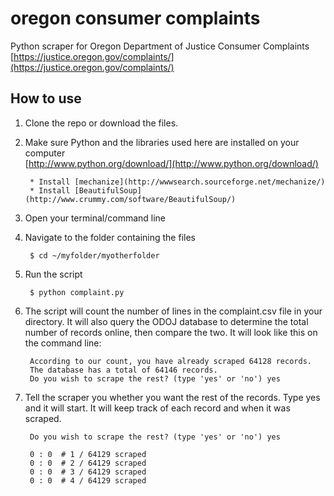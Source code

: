 oregon consumer complaints
====

Python scraper for Oregon Department of Justice Consumer Complaints  
[https://justice.oregon.gov/complaints/](https://justice.oregon.gov/complaints/)


## How to use 

1. Clone the repo or download the files. 

2. Make sure Python and the libraries used here are installed on your computer  
[http://www.python.org/download/](http://www.python.org/download/)

		* Install [mechanize](http://wwwsearch.sourceforge.net/mechanize/)
		* Install [BeautifulSoup](http://www.crummy.com/software/BeautifulSoup/)

3. Open your terminal/command line

4. Navigate to the folder containing the files  

		$ cd ~/myfolder/myotherfolder

5. Run the script  

		$ python complaint.py

6. The script will count the number of lines in the complaint.csv file in your directory. It will also query the ODOJ database to determine the total number of records online, then compare the two. It will look like this on the command line:

		According to our count, you have already scraped 64128 records.
		The database has a total of 64146 records.
		Do you wish to scrape the rest? (type 'yes' or 'no') yes

7. Tell the scraper you whether you want the rest of the records. Type yes and it will start. It will keep track of each record and when it was scraped.

		Do you wish to scrape the rest? (type 'yes' or 'no') yes

		0 : 0  # 1 / 64129 scraped
		0 : 0  # 2 / 64129 scraped
		0 : 0  # 3 / 64129 scraped
		0 : 0  # 4 / 64129 scraped
